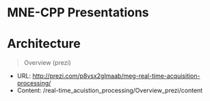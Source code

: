 MNE-CPP Presentations
=====================
Architecture
============
> Overview (prezi)
* URL: http://prezi.com/p8vsx2glmaab/meg-real-time-acquisition-processing/
* Content: /real-time_acuistion_processing/Overview_prezi/content